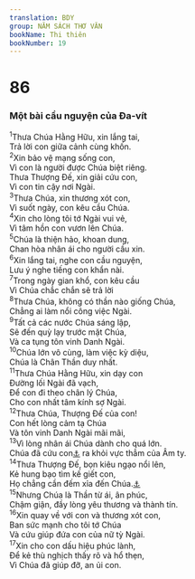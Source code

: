 ```yaml
---
translation: BDY
group: NĂM SÁCH THƠ VĂN
bookName: Thi thiên 
bookNumber: 19
---
```


<div class="title"><h1>86</h1><h3>Một bài cầu nguyện của Đa-vít</h3></div>
<span class="verse thi_86_1"><sup>1</sup>Thưa Chúa Hằng Hữu, xin lắng tai,<br/>Trả lời con giữa cảnh cùng khốn.<br/></span>
<span class="verse thi_86_2"><sup>2</sup>Xin bảo vệ mạng sống con,<br/>Vì con là người được Chúa biệt riêng.<br/>Thưa Thượng Đế, xin giải cứu con,<br/>Vì con tin cậy nơi Ngài.<br/></span>
<span class="verse thi_86_3"><sup>3</sup>Thưa Chúa, xin thương xót con,<br/>Vì suốt ngày, con kêu cầu Chúa.<br/></span>
<span class="verse thi_86_4"><sup>4</sup>Xin cho lòng tôi tớ Ngài vui vẻ,<br/>Vì tâm hồn con vươn lên Chúa.<br/></span>
<span class="verse thi_86_5"><sup>5</sup>Chúa là thiện hảo, khoan dung,<br/>Chan hòa nhân ái cho người cầu xin.<br/></span>
<span class="verse thi_86_6"><sup>6</sup>Xin lắng tai, nghe con cầu nguyện,<br/>Lưu ý nghe tiếng con khẩn nài.<br/></span>
<span class="verse thi_86_7"><sup>7</sup>Trong ngày gian khổ, con kêu cầu<br/>Vì Chúa chắc chắn sẽ trả lời<br/></span>
<span class="verse thi_86_8"><sup>8</sup>Thưa Chúa, không có thần nào giống Chúa,<br/>Chẳng ai làm nổi công việc Ngài.<br/></span>
<span class="verse thi_86_9"><sup>9</sup>Tất cả các nước Chúa sáng lập,<br/>Sẽ đến quỳ lạy trước mặt Chúa,<br/>Và ca tụng tôn vinh Danh Ngài.<br/></span>
<span class="verse thi_86_10"><sup>10</sup>Chúa lớn vô cùng, làm việc kỳ diệu,<br/>Chúa là Chân Thần duy nhất.<br/></span>
<span class="verse thi_86_11"><sup>11</sup>Thưa Chúa Hằng Hữu, xin dạy con<br/>Đường lối Ngài đã vạch,<br/>Để con đi theo chân lý Chúa,<br/>Cho con nhất tâm kính sợ Ngài.<br/></span>
<span class="verse thi_86_12"><sup>12</sup>Thưa Chúa, Thượng Đế của con!<br/>Con hết lòng cảm tạ Chúa<br/>Và tôn vinh Danh Ngài mãi mãi,<br/></span>
<span class="verse thi_86_13"><sup>13</sup>Vì lòng nhân ái Chúa dành cho quá lớn.<br/>Chúa đã cứu con<a href="#" data-toggle="tooltip" data-placement="bottom" title="Nt cứu linh hồn con">⚓</a> ra khỏi vực thẳm của Âm ty.<br/></span>
<span class="verse thi_86_14"><sup>14</sup>Thưa Thượng Đế, bọn kiêu ngạo nổi lên,<br/>Kẻ hung bạo tìm kế giết con,<br/>Họ chẳng cần đếm xỉa đến Chúa.<a href="#" data-toggle="tooltip" data-placement="bottom" title="Nt chẳng để Chúa trước mặt họ">⚓</a><br/></span>
<span class="verse thi_86_15"><sup>15</sup>Nhưng Chúa là Thần từ ái, ân phúc,<br/>Chậm giận, đầy lòng yêu thương và thành tín.<br/></span>
<span class="verse thi_86_16"><sup>16</sup>Xin quay về với con và thương xót con,<br/>Ban sức mạnh cho tôi tớ Chúa<br/>Và cứu giúp đứa con của nữ tỳ Ngài.<br/></span>
<span class="verse thi_86_17"><sup>17</sup>Xin cho con dấu hiệu phúc lành,<br/>Để kẻ thù nghịch thấy rõ và hổ thẹn,<br/>Vì Chúa đã giúp đỡ, an ủi con.</span>
